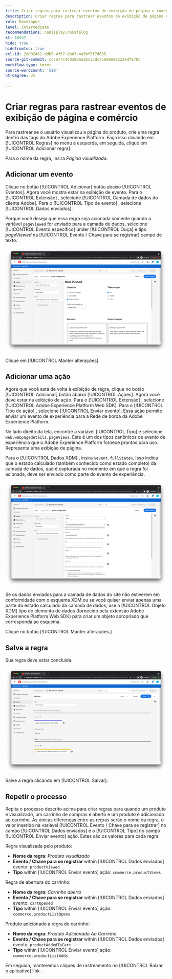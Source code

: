 ```yaml
---
title: Criar regras para rastrear eventos de exibição de página e comércio
description: Criar regras para rastrear eventos de exibição de página e comércio
role: Developer
level: Intermediate
recommendations: noDisplay,noCatalog
kt: 10447
hide: true
hidefromtoc: true
exl-id: 2dd02462-ddb5-4f67-8b0f-4a5bf5f7d655
source-git-commit: cc7a77c4dd380ae1bc23dc75608e8e2224dfe78c
workflow-type: tm+mt
source-wordcount: '510'
ht-degree: 3%

---
```


# Criar regras para rastrear eventos de exibição de página e comércio

Para rastrear se o usuário visualizou a página do produto, crie uma regra dentro das tags do Adobe Experience Platform. Faça isso clicando em [!UICONTROL Regras] no menu à esquerda, em seguida, clique em [!UICONTROL Adicionar regra].

Para o nome da regra, insira _Página visualizada_.

## Adicionar um evento

Clique no botão [!UICONTROL Adicionar] botão abaixo [!UICONTROL Eventos]. Agora você mostra estar na exibição de evento. Para o [!UICONTROL Extensão] , selecione [!UICONTROL Camada de dados do cliente Adobe]. Para o [!UICONTROL Tipo de evento] , selecione [!UICONTROL Dados enviados].

Porque você deseja que essa regra seja acionada somente quando a variável `pageViewed` for enviado para a camada de dados, selecione [!UICONTROL Evento específico] under [!UICONTROL Ouça] e tipo _pageViewed_ na [!UICONTROL Evento / Chave para se registrar] campo de texto.

![Evento de exibição de página](../../../assets/implementation-strategy/page-viewed-event.png)

Clique em [!UICONTROL  Manter alterações].

## Adicionar uma ação

Agora que você está de volta à exibição de regra, clique no botão [!UICONTROL Adicionar] botão abaixo [!UICONTROL Ações]. Agora você deve estar na exibição de ação. Para o [!UICONTROL Extensão] , selecione [!UICONTROL Adobe Experience Platform Web SDK]. Para o [!UICONTROL Tipo de ação] , selecione [!UICONTROL Enviar evento]. Essa ação permite enviar um evento de experiência para a Rede de borda da Adobe Experience Platform.

No lado direito da tela, encontre a variável [!UICONTROL Tipo] e selecione `web.webpagedetails.pageViews`. Este é um dos tipos canônicos de evento de experiência que o Adobe Experience Platform fornece prontos para uso. Representa uma exibição de página.

Para o [!UICONTROL Dados XDM] , insira `%event.fullState%`. Isso indica que o estado calculado (também conhecido como estado completo) da camada de dados, que é capturada no momento em que a regra foi acionada, deve ser enviado como parte do evento de experiência.

![Ação exibida na página](../../../assets/implementation-strategy/page-viewed-action.png)

Se os dados enviados para a camada de dados do site não estiverem em conformidade com o esquema XDM ou se você quiser enviar apenas uma parte do estado calculado da camada de dados, use a [!UICONTROL Objeto XDM] tipo de elemento de dados (fornecido pela extensão Adobe Experience Platform Web SDK) para criar um objeto apropriado que corresponda ao esquema.

Clique no botão [!UICONTROL Manter alterações.]

## Salve a regra

Sua regra deve estar concluída.

![Regra exibida na página](../../../assets/implementation-strategy/page-viewed-rule.png)

Salve a regra clicando em [!UICONTROL Salvar].

## Repetir o processo

Repita o processo descrito acima para criar regras para quando um produto é visualizado, um carrinho de compras é aberto e um produto é adicionado ao carrinho. As únicas diferenças entre as regras serão o nome da regra, o valor inserido na variável [!UICONTROL Evento / Chave para se registrar] no campo [!UICONTROL Dados enviados] e o [!UICONTROL Tipo] no campo [!UICONTROL Enviar evento] ação. Estes são os valores para cada regra:

Regra visualizada pelo produto:

* **Nome da regra**: _Produto visualizado_
* **Evento / Chave para se registrar** within [!UICONTROL Dados enviados] evento: `productViewed`
* **Tipo** within [!UICONTROL Enviar evento] ação: `commerce.productViews`

Regra de abertura do carrinho:

* **Nome da regra**: _Carrinho aberto_
* **Evento / Chave para se registrar** within [!UICONTROL Dados enviados] evento: `cartOpened`
* **Tipo** within [!UICONTROL Enviar evento] ação: `commerce.productListOpens`

Produto adicionado à regra do carrinho:

* **Nome da regra**: _Produto Adicionado Ao Carrinho_
* **Evento / Chave para se registrar** within [!UICONTROL Dados enviados] evento: `productAddedToCart`
* **Tipo** within [!UICONTROL Enviar evento] ação: `commerce.productListAdds`

Em seguida, manteremos cliques de rastreamento no [!UICONTROL Baixar o aplicativo] link .
